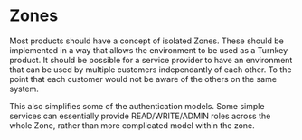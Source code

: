 # Zones

Most products should have a concept of isolated Zones.   These should be implemented in a way that allows the environment to be used as a Turnkey product.  It should be possible for a service provider to have an environment that can be used by multiple customers independantly of each other.  To the point that each customer would not be aware of the others on the same system.

This also simplifies some of the authentication models.   Some simple services can essentially provide READ/WRITE/ADMIN roles across the whole Zone, rather than more complicated model within the zone. 